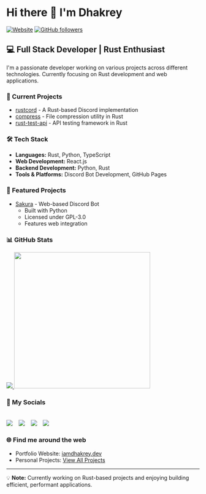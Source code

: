 # Hi there 👋 I'm Dhakrey

[![Website](https://img.shields.io/badge/Website-iamdhakrey.dev-blue)](https://iamdhakrey.dev)
[![GitHub followers](https://img.shields.io/github/followers/iamdhakrey?label=Follow&style=social)](https://github.com/iamdhakrey)

## 💻 Full Stack Developer | Rust Enthusiast

I'm a passionate developer working on various projects across different technologies. Currently focusing on Rust development and web applications.

### 🔭 Current Projects
- [rustcord](https://github.com/iamdhakrey/rustcord) - A Rust-based Discord implementation
- [compress](https://github.com/iamdhakrey/compress) - File compression utility in Rust
- [rust-test-api](https://github.com/iamdhakrey/rust-test-api) - API testing framework in Rust

### 🛠️ Tech Stack
- **Languages:** Rust, Python, TypeScript
- **Web Development:** React.js
- **Backend Development:** Python, Rust
- **Tools & Platforms:** Discord Bot Development, GitHub Pages

### 🌟 Featured Projects
- [Sakura](https://github.com/iamdhakrey/sakura) - Web-based Discord Bot
  - Built with Python
  - Licensed under GPL-3.0
  - Features web integration

### 📊 GitHub Stats

<a href="#"><img src="https://github-readme-stats-sigma-five.vercel.app/api/top-langs/?username=iamdhakrey&exclude_repo=Python,kernel_xioami_zizuhu_ysl,kernel_xiaomi_cannon,pycord&layout=compact&theme=dark">
<a href="#"><img src="https://github-readme-stats-sigma-five.vercel.app/api?username=iamdhakrey&show_icons=true&count_private=true&theme=dark" width="355"></a>

### 🤝 My Socials<br/><br/>
<a href="https://www.linkedin.com/in/iamdhakrey"><img src="https://img.shields.io/badge/linkedin-%230077B5.svg?&style=for-the-badge&logo=linkedin&logoColor=white"></a>&nbsp;&nbsp;&nbsp;
<a href="https://t.me/iamdhakrey"><img src="https://img.shields.io/badge/Telegram-2CA5E0?style=for-the-badge&logo=telegram&logoColor=white"></a>&nbsp;&nbsp;&nbsp;
<a href="https://www.instagram.com/iamdhakrey"><img src="https://img.shields.io/badge/instagram-%23E4405F.svg?&style=for-the-badge&logo=instagram&logoColor=white"></a>&nbsp;&nbsp;&nbsp;
<a href="https://www.github.com/iamdhakrey"><img src="https://img.shields.io/badge/GitHub-100000?style=for-the-badge&logo=github&logoColor=white"></a>&nbsp;&nbsp;&nbsp;

### 🌐 Find me around the web
- Portfolio Website: [iamdhakrey.dev](https://iamdhakrey.dev)
- Personal Projects: [View All Projects](https://github.com/iamdhakrey?tab=repositories)

---

💡 **Note:** Currently working on Rust-based projects and enjoying building efficient, performant applications.
         